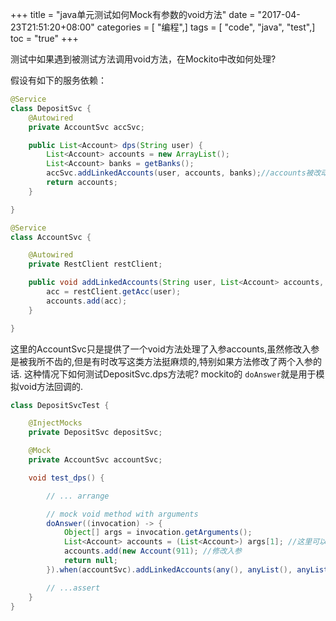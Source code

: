 +++
title = "java单元测试如何Mock有参数的void方法"
date = "2017-04-23T21:51:20+08:00"
categories = [ "编程",]
tags = [ "code", "java", "test",]
toc = "true"
+++


测试中如果遇到被测试方法调用void方法，在Mockito中改如何处理?

<!--more-->

假设有如下的服务依赖：

```java
@Service
class DepositSvc {
    @Autowired
    private AccountSvc accSvc;

    public List<Account> dps(String user) {
        List<Account> accounts = new ArrayList();
        List<Account> banks = getBanks();
        accSvc.addLinkedAccounts(user, accounts, banks);//accounts被改动了如何mock?
        return accounts;
    }

}

@Service
class AccountSvc {

    @Autowired
    private RestClient restClient;

    public void addLinkedAccounts(String user, List<Account> accounts, List<Account> banks) {
        acc = restClient.getAcc(user);
        accounts.add(acc);
    }

}
```
这里的AccountSvc只是提供了一个void方法处理了入参accounts,虽然修改入参是被我所不齿的,但是有时改写这类方法挺麻烦的,特别如果方法修改了两个入参的话.
这种情况下如何测试DepositSvc.dps方法呢? mockito的 `doAnswer`就是用于模拟void方法回调的.

```java
class DepositSvcTest {

    @InjectMocks
    private DepositSvc depositSvc;

    @Mock
    private AccountSvc accountSvc;

    void test_dps() {

        // ... arrange

        // mock void method with arguments
        doAnswer((invocation) -> {
            Object[] args = invocation.getArguments();
            List<Account> accounts = (List<Account>) args[1]; //这里可以拿到入参
            accounts.add(new Account(911); //修改入参
            return null;
        }).when(accountSvc).addLinkedAccounts(any(), anyList(), anyList());

        // ...assert
    }
}
```
